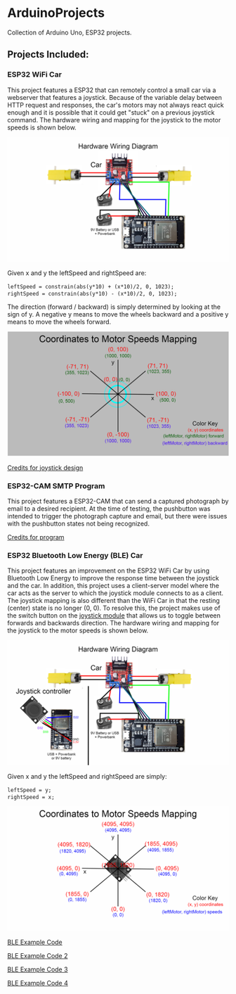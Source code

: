 # ArduinoProjects

Collection of Arduino Uno, ESP32 projects.

## Projects Included:

### ESP32 WiFi Car

This project features a ESP32 that can remotely control a small car via a webserver that features a joystick. Because of the variable delay between HTTP request and responses, the car's motors may not always react quick enough and it is possible that it could get "stuck" on a previous joystick command. The hardware wiring and mapping for the joystick to the motor speeds is shown below. 

![Hardware](ESP32_WiFi_Car/hardware_wiring.png)

Given x and y the leftSpeed and rightSpeed are:

```
leftSpeed = constrain(abs(y*10) + (x*10)/2, 0, 1023);
rightSpeed = constrain(abs(y*10) - (x*10)/2, 0, 1023);
```
The direction (forward / backward) is simply determined by looking at the sign of y. A negative y means to move the wheels backward and a positive y means to move the wheels forward.

![Mapping](ESP32_WiFi_Car/coordinates_to_motor_speeds.png)

[Credits for joystick design](https://automatedhome.party/2017/07/15/wifi-controlled-car-with-a-self-hosted-htmljs-joystick-using-a-wemos-d1-miniesp8266/)

### ESP32-CAM SMTP Program

This project features a ESP32-CAM that can send a captured photograph by email to a desired recipient. At the time of testing, the pushbutton was intended to trigger the photograph capture and email, but there were issues with the pushbutton states not being recognized.

[Credits for program](https://randomnerdtutorials.com/esp32-cam-send-photos-email/)

### ESP32 Bluetooth Low Energy (BLE) Car

This project features an improvement on the ESP32 WiFi Car by using Bluetooth Low Energy to improve the response time between the joystick and the car. In addition, this project uses a client-server model where the car acts as the server to which the joystick module connects to as a client. The joystick mapping is also different than the WiFi Car in that the resting (center) state is no longer (0, 0). To resolve this, the project makes use of the switch button on the [joystick module](ESP32_BLE_Car/joystick.png) that allows us to toggle between forwards and backwards direction. The hardware wiring and mapping for the joystick to the motor speeds is shown below.

![Hardware](ESP32_BLE_Car/hardware_wiring.png)

Given x and y the leftSpeed and rightSpeed are simply:

```
leftSpeed = y;
rightSpeed = x;
```

![Mapping](ESP32_BLE_Car/coordinates_to_motor_speeds.png)


[BLE Example Code](https://github.com/CurtisIreland/electronics/tree/master/ESP32-RCBLE)

[BLE Example Code 2](https://github.com/CrazyRobMiles/SimpleESP32BluetoothBLE)

[BLE Example Code 3](https://github.com/nkolban/esp32-snippets/tree/master/cpp_utils/tests/BLETests/Arduino)

[BLE Example Code 4](https://github.com/Seeed-Studio/Seeed_Arduino_rpcBLE/tree/master/examples)